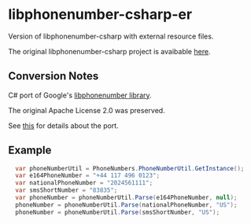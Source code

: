 # libphonenumber-csharp-er

Version of libphonenumber-csharp with external resource files.

The original libphonenumber-csharp project is avaibable [here](https://github.com/twcclegg/libphonenumber-csharp).

## Conversion Notes

C# port of Google's [libphonenumber library](https://github.com/googlei18n/libphonenumber).

  The original Apache License 2.0 was preserved.

  See [this](https://github.com/twcclegg/libphonenumber-csharp/blob/master/csharp/README.txt "csharp/README.txt") for details about the port.

## Example

```cs
  var phoneNumberUtil = PhoneNumbers.PhoneNumberUtil.GetInstance();
  var e164PhoneNumber = "+44 117 496 0123";
  var nationalPhoneNumber = "2024561111";
  var smsShortNumber = "83835";
  var phoneNumber = phoneNumberUtil.Parse(e164PhoneNumber, null);
  phoneNumber = phoneNumberUtil.Parse(nationalPhoneNumber, "US");
  phoneNumber = phoneNumberUtil.Parse(smsShortNumber, "US");
```

